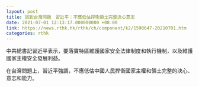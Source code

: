 ```yaml
---
layout: post
title: 談到台灣問題　習近平：不應低估捍衛領土完整決心意志
date: 2021-07-01 12:13:17.000000000 +08:00
link: https://news.rthk.hk/rthk/ch/component/k2/1598647-20210701.htm
categories: rthk
---
```


中共總書記習近平表示，要落實特區維護國家安全法律制度和執行機制，以及維護國家主權安全發展利益。

在台灣問題上，習近平強調，不應低估中國人民捍衛國家主權和領土完整的決心、意志和能力。

